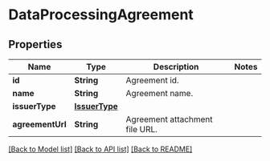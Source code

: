 # DataProcessingAgreement

## Properties
Name | Type | Description | Notes
------------ | ------------- | ------------- | -------------
**id** | **String** | Agreement id. | 
**name** | **String** | Agreement name. | 
**issuerType** | [**IssuerType**](IssuerType.md) |  | 
**agreementUrl** | **String** | Agreement attachment file URL. | 

[[Back to Model list]](../README.md#documentation-for-models) [[Back to API list]](../README.md#documentation-for-api-endpoints) [[Back to README]](../README.md)


